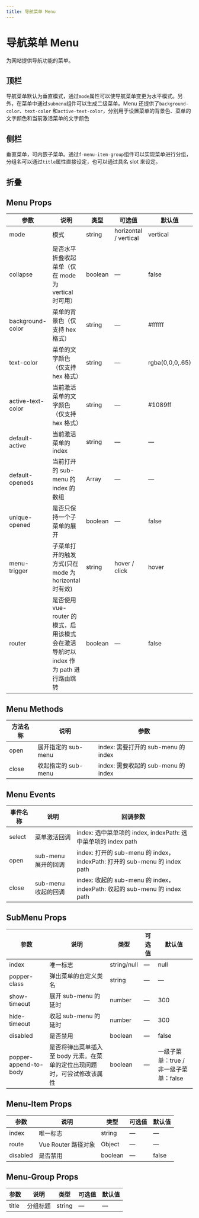 ```yaml
---
title: 导航菜单 Menu
---
```




# 导航菜单 Menu

为网站提供导航功能的菜单。

## 顶栏

导航菜单默认为垂直模式，通过`mode`属性可以使导航菜单变更为水平模式。另外，在菜单中通过`submenu`组件可以生成二级菜单。Menu 还提供了`background-color`、`text-color`
和`active-text-color`，分别用于设置菜单的背景色、菜单的文字颜色和当前激活菜单的文字颜色

<preview path="./demo/Menu/Basic.vue"></preview>

## 侧栏

垂直菜单，可内嵌子菜单。通过`f-menu-item-group`组件可以实现菜单进行分组，分组名可以通过`title`属性直接设定，也可以通过具名 slot 来设定。

<preview path="./demo/Menu/Side.vue"></preview>

## 折叠

<preview path="./demo/Menu/Collapse.vue"></preview>

## Menu Props

| 参数              | 说明                                                                                | 类型    | 可选值                | 默认值          |
| ----------------- | ----------------------------------------------------------------------------------- | ------- | --------------------- | --------------- |
| mode              | 模式                                                                                | string  | horizontal / vertical | vertical        |
| collapse          | 是否水平折叠收起菜单（仅在 mode 为 vertical 时可用）                                | boolean | —                     | false           |
| background-color  | 菜单的背景色（仅支持 hex 格式）                                                     | string  | —                     | #ffffff         |
| text-color        | 菜单的文字颜色（仅支持 hex 格式）                                                   | string  | —                     | rgba(0,0,0,.65) |
| active-text-color | 当前激活菜单的文字颜色（仅支持 hex 格式）                                           | string  | —                     | #1089ff         |
| default-active    | 当前激活菜单的 index                                                                | string  | —                     | —               |
| default-openeds   | 当前打开的 sub-menu 的 index 的数组                                                 | Array   | —                     | —               |
| unique-opened     | 是否只保持一个子菜单的展开                                                          | boolean | —                     | false           |
| menu-trigger      | 子菜单打开的触发方式(只在 mode 为 horizontal 时有效)                                | string  | hover / click         | hover           |
| router            | 是否使用 vue-router 的模式，启用该模式会在激活导航时以 index 作为 path 进行路由跳转 | boolean | —                     | false           |

## Menu Methods

| 方法名称 | 说明                | 参数                                |
| -------- | ------------------- | ----------------------------------- |
| open     | 展开指定的 sub-menu | index: 需要打开的 sub-menu 的 index |
| close    | 收起指定的 sub-menu | index: 需要收起的 sub-menu 的 index |

## Menu Events

| 事件名称 | 说明                | 回调参数                                                                   |
| -------- | ------------------- | -------------------------------------------------------------------------- |
| select   | 菜单激活回调        | index: 选中菜单项的 index, indexPath: 选中菜单项的 index path              |
| open     | sub-menu 展开的回调 | index: 打开的 sub-menu 的 index， indexPath: 打开的 sub-menu 的 index path |
| close    | sub-menu 收起的回调 | index: 收起的 sub-menu 的 index， indexPath: 收起的 sub-menu 的 index path |

## SubMenu Props

| 参数                  | 说明                                                                     | 类型        | 可选值 | 默认值                                 |
| --------------------- | ------------------------------------------------------------------------ | ----------- | ------ | -------------------------------------- |
| index                 | 唯一标志                                                                 | string/null | —      | null                                   |
| popper-class          | 弹出菜单的自定义类名                                                     | string      | —      | —                                      |
| show-timeout          | 展开 sub-menu 的延时                                                     | number      | —      | 300                                    |
| hide-timeout          | 收起 sub-menu 的延时                                                     | number      | —      | 300                                    |
| disabled              | 是否禁用                                                                 | boolean     | —      | false                                  |
| popper-append-to-body | 是否将弹出菜单插入至 body 元素。在菜单的定位出现问题时，可尝试修改该属性 | boolean     | —      | 一级子菜单：true / 非一级子菜单：false |

## Menu-Item Props

| 参数     | 说明                | 类型    | 可选值 | 默认值 |
| -------- | ------------------- | ------- | ------ | ------ |
| index    | 唯一标志            | string  | —      | —      |
| route    | Vue Router 路径对象 | Object  | —      | —      |
| disabled | 是否禁用            | boolean | —      | false  |

## Menu-Group Props

| 参数  | 说明     | 类型   | 可选值 | 默认值 |
| ----- | -------- | ------ | ------ | ------ |
| title | 分组标题 | string | —      | —      |
